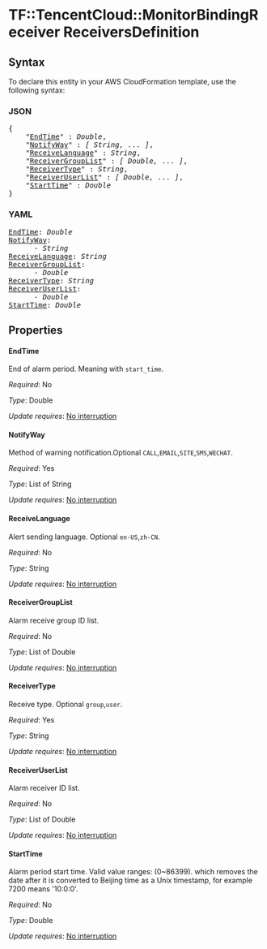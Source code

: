 # TF::TencentCloud::MonitorBindingReceiver ReceiversDefinition

## Syntax

To declare this entity in your AWS CloudFormation template, use the following syntax:

### JSON

<pre>
{
    "<a href="#endtime" title="EndTime">EndTime</a>" : <i>Double</i>,
    "<a href="#notifyway" title="NotifyWay">NotifyWay</a>" : <i>[ String, ... ]</i>,
    "<a href="#receivelanguage" title="ReceiveLanguage">ReceiveLanguage</a>" : <i>String</i>,
    "<a href="#receivergrouplist" title="ReceiverGroupList">ReceiverGroupList</a>" : <i>[ Double, ... ]</i>,
    "<a href="#receivertype" title="ReceiverType">ReceiverType</a>" : <i>String</i>,
    "<a href="#receiveruserlist" title="ReceiverUserList">ReceiverUserList</a>" : <i>[ Double, ... ]</i>,
    "<a href="#starttime" title="StartTime">StartTime</a>" : <i>Double</i>
}
</pre>

### YAML

<pre>
<a href="#endtime" title="EndTime">EndTime</a>: <i>Double</i>
<a href="#notifyway" title="NotifyWay">NotifyWay</a>: <i>
      - String</i>
<a href="#receivelanguage" title="ReceiveLanguage">ReceiveLanguage</a>: <i>String</i>
<a href="#receivergrouplist" title="ReceiverGroupList">ReceiverGroupList</a>: <i>
      - Double</i>
<a href="#receivertype" title="ReceiverType">ReceiverType</a>: <i>String</i>
<a href="#receiveruserlist" title="ReceiverUserList">ReceiverUserList</a>: <i>
      - Double</i>
<a href="#starttime" title="StartTime">StartTime</a>: <i>Double</i>
</pre>

## Properties

#### EndTime

End of alarm period. Meaning with `start_time`.

_Required_: No

_Type_: Double

_Update requires_: [No interruption](https://docs.aws.amazon.com/AWSCloudFormation/latest/UserGuide/using-cfn-updating-stacks-update-behaviors.html#update-no-interrupt)

#### NotifyWay

Method of warning notification.Optional `CALL`,`EMAIL`,`SITE`,`SMS`,`WECHAT`.

_Required_: Yes

_Type_: List of String

_Update requires_: [No interruption](https://docs.aws.amazon.com/AWSCloudFormation/latest/UserGuide/using-cfn-updating-stacks-update-behaviors.html#update-no-interrupt)

#### ReceiveLanguage

Alert sending language. Optional `en-US`,`zh-CN`.

_Required_: No

_Type_: String

_Update requires_: [No interruption](https://docs.aws.amazon.com/AWSCloudFormation/latest/UserGuide/using-cfn-updating-stacks-update-behaviors.html#update-no-interrupt)

#### ReceiverGroupList

Alarm receive group ID list.

_Required_: No

_Type_: List of Double

_Update requires_: [No interruption](https://docs.aws.amazon.com/AWSCloudFormation/latest/UserGuide/using-cfn-updating-stacks-update-behaviors.html#update-no-interrupt)

#### ReceiverType

Receive type. Optional `group`,`user`.

_Required_: Yes

_Type_: String

_Update requires_: [No interruption](https://docs.aws.amazon.com/AWSCloudFormation/latest/UserGuide/using-cfn-updating-stacks-update-behaviors.html#update-no-interrupt)

#### ReceiverUserList

Alarm receiver ID list.

_Required_: No

_Type_: List of Double

_Update requires_: [No interruption](https://docs.aws.amazon.com/AWSCloudFormation/latest/UserGuide/using-cfn-updating-stacks-update-behaviors.html#update-no-interrupt)

#### StartTime

Alarm period start time. Valid value ranges: (0~86399). which removes the date after it is converted to Beijing time as a Unix timestamp, for example 7200 means '10:0:0'.

_Required_: No

_Type_: Double

_Update requires_: [No interruption](https://docs.aws.amazon.com/AWSCloudFormation/latest/UserGuide/using-cfn-updating-stacks-update-behaviors.html#update-no-interrupt)

